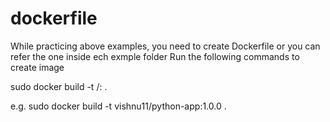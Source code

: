 # dockerfile

While practicing above examples, you need to create Dockerfile or you can refer the one inside ech exmple folder 
Run the following commands to create image 

sudo docker build -t <Docker registry name>/<image-name>:<tag-name> . 

e.g. sudo docker build -t vishnu11/python-app:1.0.0 .

